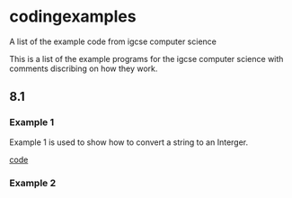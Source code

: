 # codingexamples
A list of the example code from igcse computer science

This is a list of the example programs for the igcse computer science with comments discribing on how they work.

## 8.1

### Example 1

Example 1 is used to show how to convert a string to an Interger.

[code](8.1/example1.py)

### Example 2
